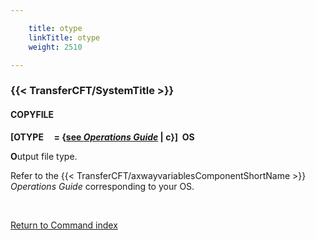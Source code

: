 ```yaml
---

    title: otype
    linkTitle: otype
    weight: 2510

---
```

<span id="otype"></span>

### {{< TransferCFT/SystemTitle  >}}

#### COPYFILE

**\[OTYPE     = {<u>see
*Operations Guide*</u> | c}\]  OS**

**O**utput file type.

Refer to the {{< TransferCFT/axwayvariablesComponentShortName  >}} *Operations Guide* corresponding to your
OS.

 

[Return to Command index](../../)

